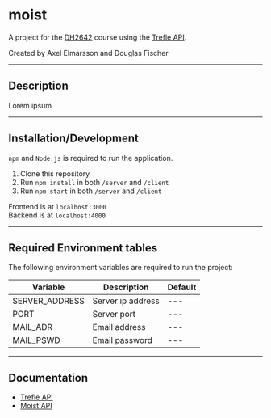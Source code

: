 # moist
A project for the [DH2642](https://www.kth.se/student/kurser/kurs/DH2642) course using the [Trefle API](https://trefle.io/).

Created by Axel Elmarsson and Douglas Fischer

---
## Description
Lorem ipsum

---
## Installation/Development
`npm` and `Node.js` is required to run the application.

1. Clone this repository
2. Run `npm install` in both `/server` and `/client`
3. Run `npm start` in both `/server` and `/client`

Frontend is at `localhost:3000`<br>
Backend is at `localhost:4000`

---
## Required Environment tables
The following environment variables are required to run the project:

| Variable              | Description                           | Default                       |
|-----------------------|---------------------------------------|-------------------------------|
| SERVER_ADDRESS        | Server ip address                     | ---                           |
| PORT                  | Server port                           | ---                           |
| MAIL_ADR              | Email address                         | ---                           |
| MAIL_PSWD             | Email password                        | ---                           |

---
## Documentation
* [Trefle API](https://trefle.io/)
* [Moist API](/server/api.md)
